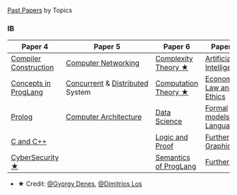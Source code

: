 [Past Papers](https://www.cl.cam.ac.uk/teaching/exams/pastpapers/) by Topics

### IB

| Paper 4                                             | Paper 5                                                                                          | Paper 6                                                                      | Paper 7                                        |
| --------------------------------------------------- | ------------------------------------------------------------------------------------------------ | ---------------------------------------------------------------------------- | ---------------------------------------------- |
| [Compiler Construction](./Ref/IBCompiler/Compiler.pdf) | [Computer Networking](./Ref/PastPaper/Networking.pdf)                                               | [Complexity Theory ★](./Ref/IBComplexityTheory/Past%20Paper%20by%20Topics.pdf) | [Artificial Intelligence](./Ref/PastPaper/AI.pdf) |
| [Concepts in ProgLang](./Ref/PastPaper/ConceptsPL.pdf) | [Concurrent](./Ref/PastPaper/Concurrent.pdf) & [Distributed](./Ref/PastPaper/Distributed.pdf) System | [Computation Theory ★](./Ref/IBCompTheory/Past%20Paper%20by%20Topics.pdf) | [Economics, Law and Ethics](./Ref/PastPaper/ELE.pdf)         |
| [Prolog](./Ref/IBProlog/Prolog.pdf)                    | [Computer Architecture](./Ref/PastPaper/Arch.pdf)                                                  | [Data Science](./Ref/IBDataSci/DataSci.pdf)                                | [Formal models of Language](./Ref/PastPaper/FormalLang.pdf)  |
| [C and C++](./Ref/PastPaper/c_cpp.pdf)                 |                                                     | [Logic and Proof](./Ref/PastPaper/LogicProof.pdf)                          | [Further Graphics](./Ref/IBFGraphics/Further%20Graphics.pdf) |                                            |
| [CyberSecurity ★](./Ref/PastPaper/Security.pdf)       |                          | [Semantics of ProgLang](./Ref/IBSemantics/Semantics.pdf)                   | [Further HCI](./Ref/PastPaper/FHCI.pdf)                      |


- ★ Credit:  [@Gyorgy Denes](https://gdenes.com/), [@Dimitrios Los](https://dimitrioslos.com/supervisions/)
